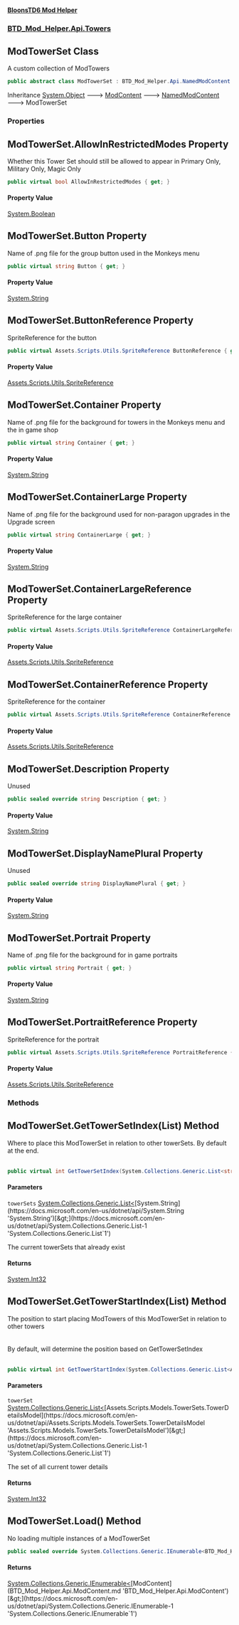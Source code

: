 #### [BloonsTD6 Mod Helper](README.md 'README')
### [BTD_Mod_Helper.Api.Towers](README.md#BTD_Mod_Helper.Api.Towers 'BTD_Mod_Helper.Api.Towers')

## ModTowerSet Class

A custom collection of ModTowers

```csharp
public abstract class ModTowerSet : BTD_Mod_Helper.Api.NamedModContent
```

Inheritance [System.Object](https://docs.microsoft.com/en-us/dotnet/api/System.Object 'System.Object') &#129106; [ModContent](BTD_Mod_Helper.Api.ModContent.md 'BTD_Mod_Helper.Api.ModContent') &#129106; [NamedModContent](BTD_Mod_Helper.Api.NamedModContent.md 'BTD_Mod_Helper.Api.NamedModContent') &#129106; ModTowerSet
### Properties

<a name='BTD_Mod_Helper.Api.Towers.ModTowerSet.AllowInRestrictedModes'></a>

## ModTowerSet.AllowInRestrictedModes Property

Whether this Tower Set should still be allowed to appear in Primary Only, Military Only, Magic Only

```csharp
public virtual bool AllowInRestrictedModes { get; }
```

#### Property Value
[System.Boolean](https://docs.microsoft.com/en-us/dotnet/api/System.Boolean 'System.Boolean')

<a name='BTD_Mod_Helper.Api.Towers.ModTowerSet.Button'></a>

## ModTowerSet.Button Property

Name of .png file for the group button used in the Monkeys menu

```csharp
public virtual string Button { get; }
```

#### Property Value
[System.String](https://docs.microsoft.com/en-us/dotnet/api/System.String 'System.String')

<a name='BTD_Mod_Helper.Api.Towers.ModTowerSet.ButtonReference'></a>

## ModTowerSet.ButtonReference Property

SpriteReference for the button

```csharp
public virtual Assets.Scripts.Utils.SpriteReference ButtonReference { get; }
```

#### Property Value
[Assets.Scripts.Utils.SpriteReference](https://docs.microsoft.com/en-us/dotnet/api/Assets.Scripts.Utils.SpriteReference 'Assets.Scripts.Utils.SpriteReference')

<a name='BTD_Mod_Helper.Api.Towers.ModTowerSet.Container'></a>

## ModTowerSet.Container Property

Name of .png file for the background for towers in the Monkeys menu and the in game shop

```csharp
public virtual string Container { get; }
```

#### Property Value
[System.String](https://docs.microsoft.com/en-us/dotnet/api/System.String 'System.String')

<a name='BTD_Mod_Helper.Api.Towers.ModTowerSet.ContainerLarge'></a>

## ModTowerSet.ContainerLarge Property

Name of .png file for the background used for non-paragon upgrades in the Upgrade screen

```csharp
public virtual string ContainerLarge { get; }
```

#### Property Value
[System.String](https://docs.microsoft.com/en-us/dotnet/api/System.String 'System.String')

<a name='BTD_Mod_Helper.Api.Towers.ModTowerSet.ContainerLargeReference'></a>

## ModTowerSet.ContainerLargeReference Property

SpriteReference for the large container

```csharp
public virtual Assets.Scripts.Utils.SpriteReference ContainerLargeReference { get; }
```

#### Property Value
[Assets.Scripts.Utils.SpriteReference](https://docs.microsoft.com/en-us/dotnet/api/Assets.Scripts.Utils.SpriteReference 'Assets.Scripts.Utils.SpriteReference')

<a name='BTD_Mod_Helper.Api.Towers.ModTowerSet.ContainerReference'></a>

## ModTowerSet.ContainerReference Property

SpriteReference for the container

```csharp
public virtual Assets.Scripts.Utils.SpriteReference ContainerReference { get; }
```

#### Property Value
[Assets.Scripts.Utils.SpriteReference](https://docs.microsoft.com/en-us/dotnet/api/Assets.Scripts.Utils.SpriteReference 'Assets.Scripts.Utils.SpriteReference')

<a name='BTD_Mod_Helper.Api.Towers.ModTowerSet.Description'></a>

## ModTowerSet.Description Property

Unused

```csharp
public sealed override string Description { get; }
```

#### Property Value
[System.String](https://docs.microsoft.com/en-us/dotnet/api/System.String 'System.String')

<a name='BTD_Mod_Helper.Api.Towers.ModTowerSet.DisplayNamePlural'></a>

## ModTowerSet.DisplayNamePlural Property

Unused

```csharp
public sealed override string DisplayNamePlural { get; }
```

#### Property Value
[System.String](https://docs.microsoft.com/en-us/dotnet/api/System.String 'System.String')

<a name='BTD_Mod_Helper.Api.Towers.ModTowerSet.Portrait'></a>

## ModTowerSet.Portrait Property

Name of .png file for the background for in game portraits

```csharp
public virtual string Portrait { get; }
```

#### Property Value
[System.String](https://docs.microsoft.com/en-us/dotnet/api/System.String 'System.String')

<a name='BTD_Mod_Helper.Api.Towers.ModTowerSet.PortraitReference'></a>

## ModTowerSet.PortraitReference Property

SpriteReference for the portrait

```csharp
public virtual Assets.Scripts.Utils.SpriteReference PortraitReference { get; }
```

#### Property Value
[Assets.Scripts.Utils.SpriteReference](https://docs.microsoft.com/en-us/dotnet/api/Assets.Scripts.Utils.SpriteReference 'Assets.Scripts.Utils.SpriteReference')
### Methods

<a name='BTD_Mod_Helper.Api.Towers.ModTowerSet.GetTowerSetIndex(System.Collections.Generic.List_string_)'></a>

## ModTowerSet.GetTowerSetIndex(List<string>) Method

Where to place this ModTowerSet in relation to other towerSets. By default at the end.  
<br/>

```csharp
public virtual int GetTowerSetIndex(System.Collections.Generic.List<string> towerSets);
```
#### Parameters

<a name='BTD_Mod_Helper.Api.Towers.ModTowerSet.GetTowerSetIndex(System.Collections.Generic.List_string_).towerSets'></a>

`towerSets` [System.Collections.Generic.List&lt;](https://docs.microsoft.com/en-us/dotnet/api/System.Collections.Generic.List-1 'System.Collections.Generic.List`1')[System.String](https://docs.microsoft.com/en-us/dotnet/api/System.String 'System.String')[&gt;](https://docs.microsoft.com/en-us/dotnet/api/System.Collections.Generic.List-1 'System.Collections.Generic.List`1')

The current towerSets that already exist

#### Returns
[System.Int32](https://docs.microsoft.com/en-us/dotnet/api/System.Int32 'System.Int32')

<a name='BTD_Mod_Helper.Api.Towers.ModTowerSet.GetTowerStartIndex(System.Collections.Generic.List_Assets.Scripts.Models.TowerSets.TowerDetailsModel_)'></a>

## ModTowerSet.GetTowerStartIndex(List<TowerDetailsModel>) Method

The position to start placing ModTowers of this ModTowerSet in relation to other towers  
<br/>  
By default, will determine the position based on GetTowerSetIndex  
<br/>

```csharp
public virtual int GetTowerStartIndex(System.Collections.Generic.List<Assets.Scripts.Models.TowerSets.TowerDetailsModel> towerSet);
```
#### Parameters

<a name='BTD_Mod_Helper.Api.Towers.ModTowerSet.GetTowerStartIndex(System.Collections.Generic.List_Assets.Scripts.Models.TowerSets.TowerDetailsModel_).towerSet'></a>

`towerSet` [System.Collections.Generic.List&lt;](https://docs.microsoft.com/en-us/dotnet/api/System.Collections.Generic.List-1 'System.Collections.Generic.List`1')[Assets.Scripts.Models.TowerSets.TowerDetailsModel](https://docs.microsoft.com/en-us/dotnet/api/Assets.Scripts.Models.TowerSets.TowerDetailsModel 'Assets.Scripts.Models.TowerSets.TowerDetailsModel')[&gt;](https://docs.microsoft.com/en-us/dotnet/api/System.Collections.Generic.List-1 'System.Collections.Generic.List`1')

The set of all current tower details

#### Returns
[System.Int32](https://docs.microsoft.com/en-us/dotnet/api/System.Int32 'System.Int32')

<a name='BTD_Mod_Helper.Api.Towers.ModTowerSet.Load()'></a>

## ModTowerSet.Load() Method

No loading multiple instances of a ModTowerSet

```csharp
public sealed override System.Collections.Generic.IEnumerable<BTD_Mod_Helper.Api.ModContent> Load();
```

#### Returns
[System.Collections.Generic.IEnumerable&lt;](https://docs.microsoft.com/en-us/dotnet/api/System.Collections.Generic.IEnumerable-1 'System.Collections.Generic.IEnumerable`1')[ModContent](BTD_Mod_Helper.Api.ModContent.md 'BTD_Mod_Helper.Api.ModContent')[&gt;](https://docs.microsoft.com/en-us/dotnet/api/System.Collections.Generic.IEnumerable-1 'System.Collections.Generic.IEnumerable`1')